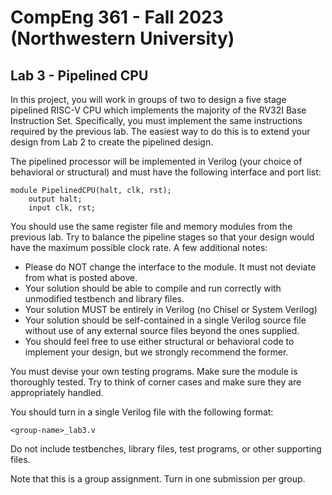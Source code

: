 # CompEng 361 - Fall 2023 (Northwestern University)
## Lab 3 - Pipelined CPU

In this project, you will work in groups of two to design a five stage pipelined RISC-V CPU which
implements the majority of the RV32I Base Instruction Set. Specifically, you must implement the
same instructions required by the previous lab. The easiest way to do this is to extend your
design from Lab 2 to create the pipelined design.

The pipelined processor will be implemented in Verilog (your choice of behavioral or structural)
and must have the following interface and port list:

```
module PipelinedCPU(halt, clk, rst);
    output halt;
    input clk, rst;
```

You should use the same register file and memory modules from the previous lab. Try to
balance the pipeline stages so that your design would have the maximum possible clock rate. A
few additional notes:

- Please do NOT change the interface to the module. It must not deviate from what is
posted above.
- Your solution should be able to compile and run correctly with unmodified testbench and
library files.
- Your solution MUST be entirely in Verilog (no Chisel or System Verilog)
- Your solution should be self-contained in a single Verilog source file without use of any
external source files beyond the ones supplied.
- You should feel free to use either structural or behavioral code to implement your design,
but we strongly recommend the former.

You must devise your own testing programs. Make sure the module is thoroughly tested. Try to
think of corner cases and make sure they are appropriately handled.

You should turn in a single Verilog file with the following format:

```
<group-name>_lab3.v
```

Do not include testbenches, library files, test programs, or other supporting files.

Note that this is a group assignment. Turn in one submission per group.
